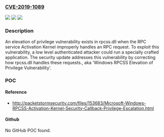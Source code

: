 ### [CVE-2019-1089](https://cve.mitre.org/cgi-bin/cvename.cgi?name=CVE-2019-1089)
![](https://img.shields.io/static/v1?label=Product&message=Multiple&color=blue)
![](https://img.shields.io/static/v1?label=Version&message=n%2Fa&color=blue)
![](https://img.shields.io/static/v1?label=Vulnerability&message=Elevation%20of%20Privilege&color=brighgreen)

### Description

An elevation of privilege vulnerability exists in rpcss.dll when the RPC service Activation Kernel improperly handles an RPC request. To exploit this vulnerability, a low level authenticated attacker could run a specially crafted application. The security update addresses this vulnerability by correcting how rpcss.dll handles these requests., aka 'Windows RPCSS Elevation of Privilege Vulnerability'.

### POC

#### Reference
- http://packetstormsecurity.com/files/153683/Microsoft-Windows-RPCSS-Activation-Kernel-Security-Callback-Privilege-Escalation.html

#### Github
No GitHub POC found.

